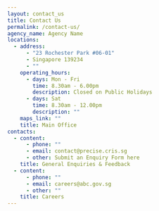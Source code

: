 ```yaml
---
layout: contact_us
title: Contact Us
permalink: /contact-us/
agency_name: Agency Name
locations:
  - address:
      - "23 Rochester Park #06-01"
      - Singapore 139234
      - ""
    operating_hours:
      - days: Mon - Fri
        time: 8.30am - 6.00pm
        description: Closed on Public Holidays
      - days: Sat
        time: 8.30am - 12.00pm
        description: ""
    maps_link: ""
    title: Main Office
contacts:
  - content:
      - phone: ""
      - email: contact@precise.cris.sg
      - other: Submit an Enquiry Form here
    title: General Enquiries & Feedback
  - content:
      - phone: ""
      - email: careers@abc.gov.sg
      - other: ""
    title: Careers
---
```

